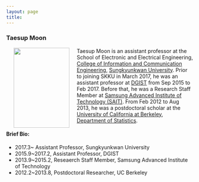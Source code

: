 ```yaml
---
layout: page
title:
---
```


### Taesup Moon

<img src="https://raw.githubusercontent.com/mindlab-skku/mindlab-skku.github.io/master/people/profile_icc.jpg" width="150" height="215" align="left" hspace="20" />  

Taesup Moon is an assistant professor at the School of Electronic and Electrical Engineering, [College of Information and Communication Engineering](http://icc.skku.edu), [Sungkyunkwan University](http://www.skku.edu). Prior to joining SKKU in March 2017, he was an assistant
professor at [DGIST](http://www.dgist.ac.kr) from Sep 2015 to Feb 2017. Before that, he was a Research Staff Member at [Samsung Advanced Institute of Technology (SAIT)](http://www.sait.samsung.co.kr).
From Feb 2012 to Aug 2013, he was a postdoctoral scholar at the [University of California at Berkeley](http://www.berkeley.edu), [Department of Statistics](http://statistics.berkeley.edu).    
  
  
  
  

#### Brief Bio:  
- 2017.3~ Assistant Professor, Sungkyunkwan University  
- 2015.9~2017.2, Assistant Professor, DGIST  
- 2013.9~2015.2, Reseaerch Staff Member, Samsung Advanced Institute of Technology  
- 2012.2~2013.8, Postdoctoral Researcher, UC Berkeley
